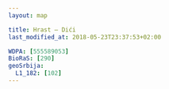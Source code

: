 ```yaml
---
layout: map

title: Hrast – Dići
last_modified_at: 2018-05-23T23:37:53+02:00

WDPA: [555589053]
BioRaS: [290]
geoSrbija:
  L1_182: [102]
---
```

